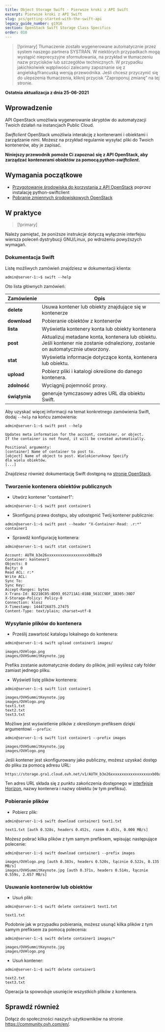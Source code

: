 ```yaml
---
title: Object Storage Swift - Pierwsze kroki z API Swift
excerpt: Pierwsze kroki z API Swift
slug: pcs/getting-started-with-the-swift-api
legacy_guide_number: g1916
section: OpenStack Swift Storage Class Specifics
order: 010
---
```


> [!primary]
> Tłumaczenie zostało wygenerowane automatycznie przez system naszego partnera SYSTRAN. W niektórych przypadkach mogą wystąpić nieprecyzyjne sformułowania, na przykład w tłumaczeniu nazw przycisków lub szczegółów technicznych. W przypadku jakichkolwiek wątpliwości zalecamy zapoznanie się z angielską/francuską wersją przewodnika. Jeśli chcesz przyczynić się do ulepszenia tłumaczenia, kliknij przycisk “Zaproponuj zmianę” na tej stronie.
>

**Ostatnia aktualizacja z dnia 25-06-2021**

## Wprowadzenie

API OpenStack umożliwia wygenerowanie skryptów do automatyzacji Twoich działań na instancjach Public Cloud.

*Swiftclient* OpenStack umożliwia interakcję z kontenerami i obiektami i zarządzanie nimi. Możesz na przykład regularnie wysyłać pliki do Twoich kontenerów, aby je zapisać.

**Niniejszy przewodnik pomoże Ci zapoznać się z API OpenStack, aby zarządzać kontenerami obiektów za pomocą *python-swiftclient*.**

## Wymagania początkowe

- [Przygotowanie środowiska do korzystania z API OpenStack](https://docs.ovh.com/pl/public-cloud/przygotowanie_srodowiska_dla_api_openstack/) poprzez instalację python-swiftclient
- [Pobranie zmiennych środowiskowych OpenStack](https://docs.ovh.com/pl/public-cloud/zmienne-srodowiskowe-openstack/)

## W praktyce

> [!primary]
>
Należy pamiętać, że poniższe instrukcje dotyczą wyłącznie interfejsu wiersza poleceń dystrybucji GNU/Linux, po wdrożeniu powyższych wymagań.
>

### Dokumentacja Swift

Listę możliwych zamówień znajdziesz w dokumentacji klienta:

```
admin@server-1:~$ swift --help
```

Oto lista głównych zamówień:

|Zamówienie|Opis|
|---|---|
|**delete**|Usuwa kontener lub obiekty znajdujące się w kontenerze|
|**download**|Pobieranie obiektów z kontenerów|
|**lista**|Wyświetla kontenery konta lub obiekty kontenera|
|**post**|Aktualizuj metadane konta, kontenera lub obiektu. Jeśli kontener nie zostanie odnaleziony, zostanie on automatycznie utworzony.|
|**stat**|Wyświetla informacje dotyczące konta, kontenera lub obiektu.|
|**upload**|Pobierz pliki i katalogi określone do danego kontenera.|
|**zdolność**|Wyciągnij pojemność proxy.|
|**świątynia**|generuje tymczasowy adres URL dla obiektu Swift.|


Aby uzyskać więcej informacji na temat konkretnego zamówienia Swift, dodaj `--help` na końcu zamówienia:

```
admin@server-1:~$ swift post --help

Updates meta information for the account, container, or object.
If the container is not found, it will be created automatically.

Positional argumenty:
[container] Name of container to post to.
[object] Name of object to post. Wielokierunkowy Specify
dla wielu obiektów.
[...]
```

Znajdziesz również dokumentację Swift dostępną na [stronie OpenStack](http://docs.openstack.org/cli-reference/content/swiftclient_commands.html).

### Tworzenie kontenera obiektów publicznych

- Utwórz kontener "container1":

```
admin@server-1:~$ swift post container1
```

- Skonfiguruj prawa dostępu, aby udostępnić Twój kontener publicznie:

```
admin@server-1:~$ swift post --header "X-Container-Read: .r:*" container1
```

- Sprawdź konfigurację kontenera:

```
admin@server-1:~$ swift stat container1

Account: AUTH_b3e26xxxxxxxxxxxxxxxxxxxb0ba29
Container: kontener1
Objects: 0
Bajty: 0
Read ACL: r:*
Write ACL:
Sync To:
Sync Key:
Accept-Ranges: bytes
X-Trans-Id: B2210C05:8D93_052711A1:01BB_561CC9DF_1B305:30D7
X-Storage-Policy: Policy-0
Connection: klosz
X-Timestamp: 1444726875.27475
Content-Type: text/plain; charset=utf-8
```

### Wysyłanie plików do kontenera

- Prześlij zawartość katalogu lokalnego do kontenera:

```
admin@server-1:~$ swift upload container1 images/

images/OVHlogo.png
images/OVHSummitKeynote.jpg
```

Prefiks zostanie automatycznie dodany do plików, jeśli wyślesz cały folder zamiast jednego pliku.

- Wyświetl listę plików kontenera:

```
admin@server-1:~$ swift list container1

images/OVHSummitKeynote.jpg
images/OVHlogo.png
text1.txt
text2.txt
text3.txt
```

Możliwe jest wyświetlenie plików z określonym prefiksem dzięki argumentowi `--prefix`:

```
admin@server-1:~$ swift list container1 --prefix images

images/OVHSummitKeynote.jpg
images/OVHlogo.png
```

Jeśli kontener jest skonfigurowany jako publiczny, możesz uzyskać dostęp do pliku za pomocą adresu URL:

```
https://storage.gra1.cloud.ovh.net/v1/AUTH_b3e26xxxxxxxxxxxxxxxxxxxb0ba29/container1/images/OVHlogo.png
```

Ten adres URL składa się z punktu zakończenia dostępnego w [interfejsie Horizon](https://docs.ovh.com/pl/public-cloud/dostęp-i-bezpieczenstwo-w-horizon/), nazwy kontenera i nazwy obiektu (w tym prefiksu).

### Pobieranie plików

- Pobierz plik:

```
admin@server-1:~$ swift download container1 text1.txt

text1.txt [auth 0.328s, headers 0.452s, razem 0.453s, 0.000 MB/s]
```

Możesz pobrać kilka plików z tym samym prefiksem, wpisując następujące polecenie:

```
admin@server-1:~$ swift download container1 --prefix images

images/OVHlogo.png [auth 0.383s, headers 0.520s, łącznie 0.522s, 0.135 MB/s]
images/OVHSummitKeynote.jpg [auth 0.371s, headers 0.514s, łącznie 0.559s, 2.657 MB/s]
```

### Usuwanie kontenerów lub obiektów

- Usuń plik:

```
admin@server-1:~$ swift delete container1 text1.txt

text1.txt
```

Podobnie jak w przypadku pobierania, możesz usunąć kilka plików z tym samym prefiksem za pomocą polecenia:

```
admin@server-1:~$ swift delete container1 images/*

images/OVHSummitKeynote.jpg
images/OVHlogo.png
```

- Usuń kontener:

```
admin@server-1:~$ swift delete container1

text2.txt
text3.txt
```

Operacja ta spowoduje usunięcie wszystkich plików z kontenera.

## Sprawdź również

Dołącz do społeczności naszych użytkowników na stronie <https://community.ovh.com/en/>.
